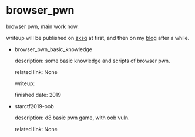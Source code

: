 # browser_pwn
browser pwn, main work now.

writeup will be published on [zxsq](https://t.zsxq.com/zby76AE) at first, and then on my [blog](http://ray-cp.github.io/) after a while.

* browser_pwn_basic_knowledge

    description: some basic knowledge and scripts of browser pwn.

    related link: None

    writeup: 

    finished date: 2019

* starctf2019-oob

    description: d8 basic pwn game, with oob vuln.

    related link: None

